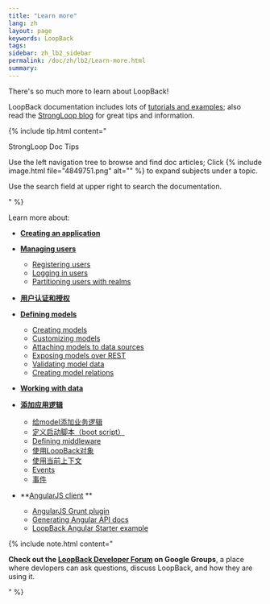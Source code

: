 ```yaml
---
title: "Learn more"
lang: zh
layout: page
keywords: LoopBack
tags:
sidebar: zh_lb2_sidebar
permalink: /doc/zh/lb2/Learn-more.html
summary:
---
```


There's so much more to learn about LoopBack!  

LoopBack documentation includes lots of [tutorials and examples](https://docs.strongloop.com/display/zh/Tutorials+and+examples); also read the [StrongLoop blog](http://strongloop.com/strongblog/) for great tips and information.

{% include tip.html content="

StrongLoop Doc Tips

Use the left navigation tree to browse and find doc articles; Click {% include image.html file=\"4849751.png\" alt=\"\" %} to expand subjects under a topic.

Use the search field at upper right to search the documentation. 

" %}

Learn more about:

*   **[Creating an application](https://docs.strongloop.com/display/zh/Creating+an+application)**
*   **[Managing users](https://docs.strongloop.com/display/zh/Managing+users)**
    *   [Registering users](https://docs.strongloop.com/display/zh/Registering+users)
    *   [Logging in users](https://docs.strongloop.com/display/zh/Logging+in+users)
    *   [Partitioning users with realms](https://docs.strongloop.com/display/zh/Partitioning+users+with+realms)
*   **[用户认证和授权](https://docs.strongloop.com/pages/viewpage.action?pageId=6094988)**
*   **[Defining models](https://docs.strongloop.com/display/zh/Defining+models)**
    *   [Creating models](https://docs.strongloop.com/display/zh/Creating+models)
    *   [Customizing models](https://docs.strongloop.com/display/zh/Customizing+models)
    *   [Attaching models to data sources](https://docs.strongloop.com/display/zh/Attaching+models+to+data+sources)
    *   [Exposing models over REST](https://docs.strongloop.com/display/zh/Exposing+models+over+REST)
    *   [Validating model data](https://docs.strongloop.com/display/zh/Validating+model+data)
    *   [Creating model relations](https://docs.strongloop.com/display/zh/Creating+model+relations)
*   **[Working with data](https://docs.strongloop.com/display/zh/Working+with+data)**
*   **[添加应用逻辑](https://docs.strongloop.com/pages/viewpage.action?pageId=6095037)**
    *   [给model添加业务逻辑](https://docs.strongloop.com/pages/viewpage.action?pageId=6095039)
    *   [定义启动脚本（boot script）](https://docs.strongloop.com/pages/viewpage.action?pageId=6095038)
    *   [Defining middleware](https://docs.strongloop.com/display/zh/Defining+middleware)
    *   [使用LoopBack对象](https://docs.strongloop.com/pages/viewpage.action?pageId=6095045)
    *   [使用当前上下文](https://docs.strongloop.com/pages/viewpage.action?pageId=6095047)
    *   [Events](https://docs.strongloop.com/display/zh/Events)
    *   [事件](https://docs.strongloop.com/pages/viewpage.action?pageId=8880469)

*   **[AngularJS client](/doc/{{page.lang}}/lb2/Create-AngularJS-client.html) **
    *   [AngularJS Grunt plugin](/doc/{{page.lang}}/lb2/AngularJS-Grunt-plugin.html)
    *   [Generating Angular API docs](/doc/{{page.lang}}/lb2/Generating-Angular-API-docs.html)
    *   [LoopBack Angular Starter example](/doc/{{page.lang}}/lb2/LoopBack-Angular-Starter-example.html)

{% include note.html content="

**Check out the [LoopBack Developer Forum](https://groups.google.com/forum/#!forum/loopbackjs) on Google Groups**, a place where devlopers can ask questions, discuss LoopBack, and how they are using it.

" %}
